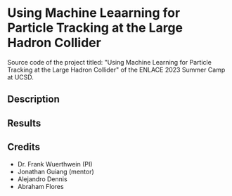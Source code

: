# Using Machine Leaarning for Particle Tracking at the Large Hadron Collider
Source code of the project titled: "Using Machine Learning for Particle Tracking at the Large Hadron Collider" of the ENLACE 2023 Summer Camp at UCSD.

## Description

## Results

## Credits
- Dr. Frank Wuerthwein (PI)
- Jonathan Guiang (mentor)
- Alejandro Dennis
- Abraham Flores
